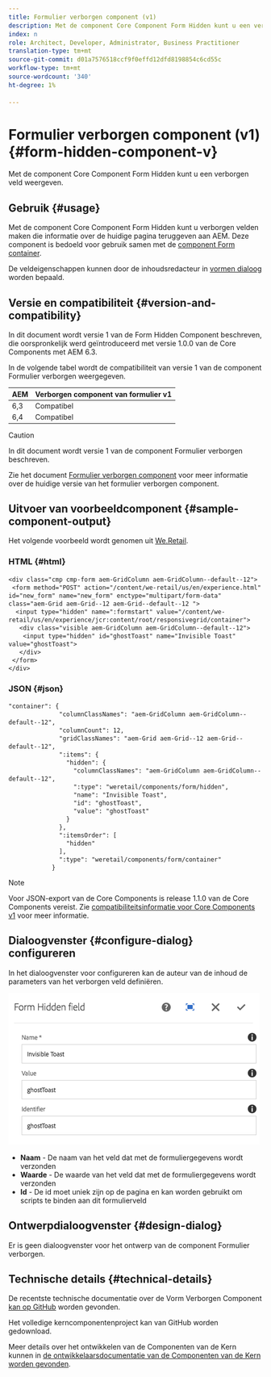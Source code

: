 ```yaml
---
title: Formulier verborgen component (v1)
description: Met de component Core Component Form Hidden kunt u een verborgen veld weergeven.
index: n
role: Architect, Developer, Administrator, Business Practitioner
translation-type: tm+mt
source-git-commit: d01a7576518ccf9f0effd12dfd8198854c6cd55c
workflow-type: tm+mt
source-wordcount: '340'
ht-degree: 1%

---
```



# Formulier verborgen component (v1) {#form-hidden-component-v}

Met de component Core Component Form Hidden kunt u een verborgen veld weergeven.

## Gebruik {#usage}

Met de component Core Component Form Hidden kunt u verborgen velden maken die informatie over de huidige pagina teruggeven aan AEM. Deze component is bedoeld voor gebruik samen met de [component Form container](form-container-v1.md).

De veldeigenschappen kunnen door de inhoudsredacteur in [vormen dialoog](#configure-dialog) worden bepaald.

## Versie en compatibiliteit {#version-and-compatibility}

In dit document wordt versie 1 van de Form Hidden Component beschreven, die oorspronkelijk werd geïntroduceerd met versie 1.0.0 van de Core Components met AEM 6.3.

In de volgende tabel wordt de compatibiliteit van versie 1 van de component Formulier verborgen weergegeven.

| AEM | Verborgen component van formulier v1 |
|--- |--- |
| 6,3 | Compatibel |
| 6,4 | Compatibel |

>[!CAUTION]
>
>In dit document wordt versie 1 van de component Formulier verborgen beschreven.
>
>Zie het document [Formulier verborgen component](/help/components/forms/form-hidden.md) voor meer informatie over de huidige versie van het formulier verborgen component.

## Uitvoer van voorbeeldcomponent {#sample-component-output}

Het volgende voorbeeld wordt genomen uit [We.Retail](https://helpx.adobe.com/experience-manager/6-4/sites/developing/using/we-retail.html).

### HTML {#html}

```
<div class="cmp cmp-form aem-GridColumn aem-GridColumn--default--12">
 <form method="POST" action="/content/we-retail/us/en/experience.html" id="new_form" name="new_form" enctype="multipart/form-data" class="aem-Grid aem-Grid--12 aem-Grid--default--12 ">
  <input type="hidden" name=":formstart" value="/content/we-retail/us/en/experience/jcr:content/root/responsivegrid/container">
   <div class="visible aem-GridColumn aem-GridColumn--default--12">
    <input type="hidden" id="ghostToast" name="Invisible Toast" value="ghostToast">
   </div>
 </form>
</div>
```

### JSON {#json}

```
"container": {
              "columnClassNames": "aem-GridColumn aem-GridColumn--default--12",
              "columnCount": 12,
              "gridClassNames": "aem-Grid aem-Grid--12 aem-Grid--default--12",
              ":items": {
                "hidden": {
                  "columnClassNames": "aem-GridColumn aem-GridColumn--default--12",
                  ":type": "weretail/components/form/hidden",
                  "name": "Invisible Toast",
                  "id": "ghostToast",
                  "value": "ghostToast"
                }
              },
              ":itemsOrder": [
                "hidden"
              ],
              ":type": "weretail/components/form/container"
            }
```

>[!NOTE]
>
>Voor JSON-export van de Core Components is release 1.1.0 van de Core Components vereist. Zie [compatibiliteitsinformatie voor Core Components v1](/help/versions.md#release-history-and-compatibility) voor meer informatie.

## Dialoogvenster {#configure-dialog} configureren

In het dialoogvenster voor configureren kan de auteur van de inhoud de parameters van het verborgen veld definiëren.

![](/help/assets/chlimage_1-26.png)

* **Naam**  - De naam van het veld dat met de formuliergegevens wordt verzonden
* **Waarde**  - De waarde van het veld dat met de formuliergegevens wordt verzonden
* **Id**  - De id moet uniek zijn op de pagina en kan worden gebruikt om scripts te binden aan dit formulierveld

## Ontwerpdialoogvenster {#design-dialog}

Er is geen dialoogvenster voor het ontwerp van de component Formulier verborgen.

## Technische details {#technical-details}

De recentste technische documentatie over de Vorm Verborgen Component [kan op GitHub](https://github.com/adobe/aem-core-wcm-components/tree/master/content/src/content/jcr_root/apps/core/wcm/components/form/hidden/v1/hidden) worden gevonden.

Het volledige kerncomponentenproject kan van GitHub worden gedownload.

Meer details over het ontwikkelen van de Componenten van de Kern kunnen in [de ontwikkelaarsdocumentatie van de Componenten van de Kern worden gevonden](/help/developing/overview.md).

